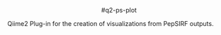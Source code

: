 <p align="center">#q2-ps-plot</p>


Qiime2 Plug-in for the creation of visualizations from PepSIRF outputs.
